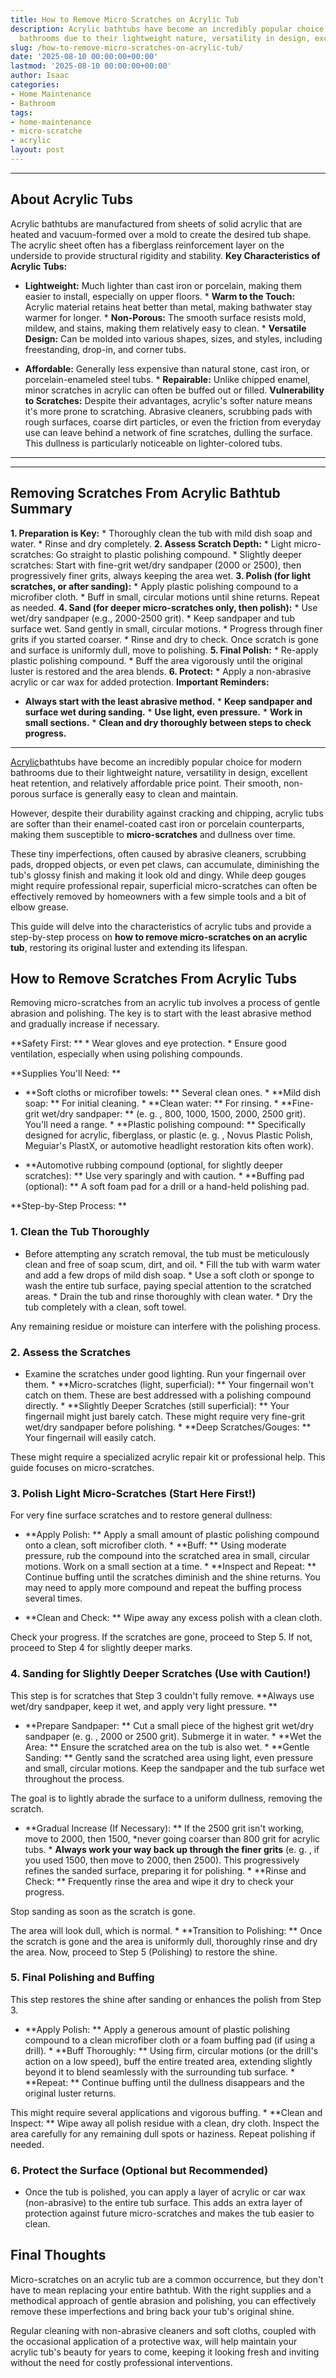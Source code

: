 ```yaml
---
title: How to Remove Micro Scratches on Acrylic Tub
description: Acrylic bathtubs have become an incredibly popular choice for modern
  bathrooms due to their lightweight nature, versatility in design, excellent heat...
slug: /how-to-remove-micro-scratches-on-acrylic-tub/
date: '2025-08-10 00:00:00+00:00'
lastmod: '2025-08-10 00:00:00+00:00'
author: Isaac
categories:
- Home Maintenance
- Bathroom
tags:
- home-maintenance
- micro-scratche
- acrylic
layout: post
---
```

---

## About Acrylic Tubs
Acrylic bathtubs are manufactured from sheets of solid acrylic that are heated and vacuum-formed over a mold to create the desired tub shape. The acrylic sheet often has a fiberglass reinforcement layer on the underside to provide structural rigidity and stability.
**Key Characteristics of Acrylic Tubs:**

* **Lightweight:** Much lighter than cast iron or porcelain, making them easier to install, especially on upper floors. * **Warm to the Touch:** Acrylic material retains heat better than metal, making bathwater stay warmer for longer. * **Non-Porous:** The smooth surface resists mold, mildew, and stains, making them relatively easy to clean. * **Versatile Design:** Can be molded into various shapes, sizes, and styles, including freestanding, drop-in, and corner tubs.

* **Affordable:** Generally less expensive than natural stone, cast iron, or porcelain-enameled steel tubs. * **Repairable:** Unlike chipped enamel, minor scratches in acrylic can often be buffed out or filled.
**Vulnerability to Scratches:**
Despite their advantages, acrylic's softer nature means it's more prone to scratching. Abrasive cleaners, scrubbing pads with rough surfaces, coarse dirt particles, or even the friction from everyday use can leave behind a network of fine scratches, dulling the surface. This dullness is particularly noticeable on lighter-colored tubs.
---
---

## Removing Scratches From Acrylic Bathtub Summary
**1. Preparation is Key:** * Thoroughly clean the tub with mild dish soap and water. * Rinse and dry completely.
**2. Assess Scratch Depth:** * Light micro-scratches: Go straight to plastic polishing compound. * Slightly deeper scratches: Start with fine-grit wet/dry sandpaper (2000 or 2500), then progressively finer grits, always keeping the area wet.
**3. Polish (for light scratches, or after sanding):** * Apply plastic polishing compound to a microfiber cloth. * Buff in small, circular motions until shine returns. Repeat as needed.
**4. Sand (for deeper micro-scratches only, then polish):** * Use wet/dry sandpaper (e.g., 2000-2500 grit). * Keep sandpaper and tub surface wet. Sand gently in small, circular motions. * Progress through finer grits if you started coarser. * Rinse and dry to check. Once scratch is gone and surface is uniformly dull, move to polishing.
**5. Final Polish:** * Re-apply plastic polishing compound. * Buff the area vigorously until the original luster is restored and the area blends.
**6. Protect:** * Apply a non-abrasive acrylic or car wax for added protection.
**Important Reminders:**

* **Always start with the least abrasive method.** * **Keep sandpaper and surface wet during sanding.** * **Use light, even pressure.** * **Work in small sections.** * **Clean and dry thoroughly between steps to check progress.**
---

[Acrylic](https://pestpolicy.com/best-acrylic-paint-for-canvas/)bathtubs have become an incredibly popular choice for modern bathrooms due to their lightweight nature, versatility in design, excellent heat retention, and relatively affordable price point. Their smooth, non-porous surface is generally easy to clean and maintain.

However, despite their durability against cracking and chipping, acrylic tubs are softer than their enamel-coated cast iron or porcelain counterparts, making them susceptible to **micro-scratches** and dullness over time.

These tiny imperfections, often caused by abrasive cleaners, scrubbing pads, dropped objects, or even pet claws, can accumulate, diminishing the tub's glossy finish and making it look old and dingy. While deep gouges might require professional repair, superficial micro-scratches can often be effectively removed by homeowners with a few simple tools and a bit of elbow grease.

This guide will delve into the characteristics of acrylic tubs and provide a step-by-step process on **how to remove micro-scratches on an acrylic tub**, restoring its original luster and extending its lifespan.

##  How to Remove Scratches From Acrylic Tubs

Removing micro-scratches from an acrylic tub involves a process of gentle abrasion and polishing. The key is to start with the least abrasive method and gradually increase if necessary.

**Safety First: ** * Wear gloves and eye protection. * Ensure good ventilation, especially when using polishing compounds.

**Supplies You'll Need: **

* **Soft cloths or microfiber towels: ** Several clean ones. * **Mild dish soap: ** For initial cleaning. * **Clean water: ** For rinsing. * **Fine-grit wet/dry sandpaper: ** (e. g. , 800, 1000, 1500, 2000, 2500 grit). You'll need a range. * **Plastic polishing compound: ** Specifically designed for acrylic, fiberglass, or plastic (e. g. , Novus Plastic Polish, Meguiar's PlastX, or automotive headlight restoration kits often work).

* **Automotive rubbing compound (optional, for slightly deeper scratches): ** Use very sparingly and with caution. * **Buffing pad (optional): ** A soft foam pad for a drill or a hand-held polishing pad.

**Step-by-Step Process: **

###  1. Clean the Tub Thoroughly

* Before attempting any scratch removal, the tub must be meticulously clean and free of soap scum, dirt, and oil. * Fill the tub with warm water and add a few drops of mild dish soap. * Use a soft cloth or sponge to wash the entire tub surface, paying special attention to the scratched areas. * Drain the tub and rinse thoroughly with clean water. * Dry the tub completely with a clean, soft towel.

Any remaining residue or moisture can interfere with the polishing process.

###  2. Assess the Scratches

* Examine the scratches under good lighting. Run your fingernail over them. * **Micro-scratches (light, superficial): ** Your fingernail won't catch on them. These are best addressed with a polishing compound directly. * **Slightly Deeper Scratches (still superficial): ** Your fingernail might just barely catch. These might require very fine-grit wet/dry sandpaper before polishing. * **Deep Scratches/Gouges: ** Your fingernail will easily catch.

These might require a specialized acrylic repair kit or professional help. This guide focuses on micro-scratches.

###  3. Polish Light Micro-Scratches (Start Here First!)

For very fine surface scratches and to restore general dullness:

* **Apply Polish: ** Apply a small amount of plastic polishing compound onto a clean, soft microfiber cloth. * **Buff: ** Using moderate pressure, rub the compound into the scratched area in small, circular motions. Work on a small section at a time. * **Inspect and Repeat: ** Continue buffing until the scratches diminish and the shine returns. You may need to apply more compound and repeat the buffing process several times.

* **Clean and Check: ** Wipe away any excess polish with a clean cloth.

Check your progress. If the scratches are gone, proceed to Step 5. If not, proceed to Step 4 for slightly deeper marks.

###  4. Sanding for Slightly Deeper Scratches (Use with Caution!)

This step is for scratches that Step 3 couldn't fully remove. **Always use wet/dry sandpaper, keep it wet, and apply very light pressure. **

* **Prepare Sandpaper: ** Cut a small piece of the highest grit wet/dry sandpaper (e. g. , 2000 or 2500 grit). Submerge it in water. * **Wet the Area: ** Ensure the scratched area on the tub is also wet. * **Gentle Sanding: ** Gently sand the scratched area using light, even pressure and small, circular motions. Keep the sandpaper and the tub surface wet throughout the process.

The goal is to lightly abrade the surface to a uniform dullness, removing the scratch.

* **Gradual Increase (If Necessary): ** If the 2500 grit isn't working, move to 2000, then 1500, *never going coarser than 800 grit for acrylic tubs. * **Always work your way back up through the finer grits** (e. g. , if you used 1500, then move to 2000, then 2500). This progressively refines the sanded surface, preparing it for polishing. * **Rinse and Check: ** Frequently rinse the area and wipe it dry to check your progress.

Stop sanding as soon as the scratch is gone.

The area will look dull, which is normal. * **Transition to Polishing: ** Once the scratch is gone and the area is uniformly dull, thoroughly rinse and dry the area. Now, proceed to Step 5 (Polishing) to restore the shine.

###  5. Final Polishing and Buffing

This step restores the shine after sanding or enhances the polish from Step 3.

* **Apply Polish: ** Apply a generous amount of plastic polishing compound to a clean microfiber cloth or a foam buffing pad (if using a drill). * **Buff Thoroughly: ** Using firm, circular motions (or the drill's action on a low speed), buff the entire treated area, extending slightly beyond it to blend seamlessly with the surrounding tub surface. * **Repeat: ** Continue buffing until the dullness disappears and the original luster returns.

This might require several applications and vigorous buffing. * **Clean and Inspect: ** Wipe away all polish residue with a clean, dry cloth. Inspect the area carefully for any remaining dull spots or haziness. Repeat polishing if needed.

###  6. Protect the Surface (Optional but Recommended)

* Once the tub is polished, you can apply a layer of acrylic or car wax (non-abrasive) to the entire tub surface. This adds an extra layer of protection against future micro-scratches and makes the tub easier to clean.

##  Final Thoughts

Micro-scratches on an acrylic tub are a common occurrence, but they don't have to mean replacing your entire bathtub. With the right supplies and a methodical approach of gentle abrasion and polishing, you can effectively remove these imperfections and bring back your tub's original shine.

Regular cleaning with non-abrasive cleaners and soft cloths, coupled with the occasional application of a protective wax, will help maintain your acrylic tub's beauty for years to come, keeping it looking fresh and inviting without the need for costly professional interventions.